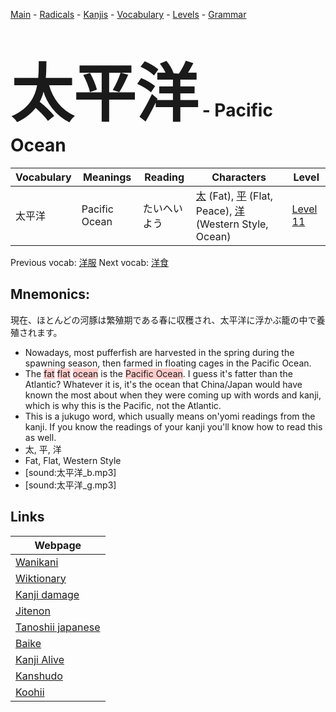 <style> bigfont {font-size: 100px}</style>
[Main](../README.md) -
[Radicals](../radicals.md) -
[Kanjis](../kanjis.md) -
[Vocabulary](../vocabulary.md) -
[Levels](../levels.md) -
[Grammar](../grammar.md)
# <bigfont> 太平洋</bigfont> - Pacific Ocean 

| Vocabulary | Meanings | Reading | Characters | Level |
| --- | --- | --- | --- | --- |
| 太平洋 | Pacific Ocean | たいへいよう |  [太](../kanjis/太.md) (Fat), [平](../kanjis/平.md) (Flat, Peace), [洋](../kanjis/洋.md) (Western Style, Ocean) | [Level 11](../levels/wk_level11.md) |

Previous vocab: [洋服](洋服.md) Next vocab: [洋食](洋食.md) 

## Mnemonics:
現在、ほとんどの河豚は繁殖期である春に収穫され、太平洋に浮かぶ籠の中で養殖されます。
* Nowadays, most pufferfish are harvested in the spring during the spawning season, then farmed in floating cages in the Pacific Ocean.
* The <span style="background-color:#ffcccb"> fat</span> <span style="background-color:#ffcccb"> flat</span> <span style="background-color:#ffcccb"> ocean</span> is the <span style="background-color:#ffcccb"> Pacific Ocean</span>. I guess it's fatter than the Atlantic? Whatever it is, it's the ocean that China/Japan would have known the most about when they were coming up with words and kanji, which is why this is the Pacific, not the Atlantic.
* This is a jukugo word, which usually means on'yomi readings from the kanji. If you know the readings of your kanji you'll know how to read this as well.
* 太, 平, 洋
* Fat, Flat, Western Style
* [sound:太平洋_b.mp3]
* [sound:太平洋_g.mp3]


## Links 

| Webpage |
| --- |
| [Wanikani          ](https://www.wanikani.com/kanji/太平洋) |
| [Wiktionary        ](https://en.wiktionary.org/wiki/太平洋) |
| [Kanji damage      ](http://www.kanjidamage.com/kanji/search?utf8=✓&q=太平洋) |
| [Jitenon           ](https://jitenon.com/kanji/太平洋) |
| [Tanoshii japanese ](https://www.tanoshiijapanese.com/dictionary/kanji.cfm?k=太平洋) |
| [Baike             ](https://baike.baidu.com/item/太平洋) |
| [Kanji Alive       ](https://app.kanjialive.com/太平洋) |
| [Kanshudo          ](https://www.kanshudo.com/searchmn?q=太平洋) |
| [Koohii            ](https://kanji.koohii.com/study/kanji/太平洋) |
